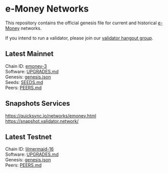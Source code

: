# e-Money Networks

This repository contains the official genesis file for current and historical [e-Money](https://e-money.com) networks.

If you intend to run a validator, please join our [validator hangout group](https://t.me/joinchat/HBB5elfpWv8rADBFhhjbtg).

## Latest Mainnet

Chain ID: [emoney-3](emoney-3/README.md)  
Software: [UPGRADES.md](emoney-3/UPGRADES.md)  
Genesis:  [genesis.json](https://raw.githubusercontent.com/e-money/networks/master/emoney-3/genesis.json)  
Seeds: [SEEDS.md](emoney-3/SEEDS.md)  
Peers: [PEERS.md](emoney-3/PEERS.md)  

## Snapshots Services

https://quicksync.io/networks/emoney.html  
https://snapshot.validator.network/  

## Latest Testnet

Chain ID: [lilmermaid-16](lilmermaid-16/README.md)  
Software: [UPGRADES.md](lilmermaid-16/UPGRADES.md)  
Genesis:  [genesis.json](https://raw.githubusercontent.com/e-money/networks/master/lilmermaid-16/genesis.json)  
Peers: [PEERS.md](lilmermaid-16/PEERS.md)  


